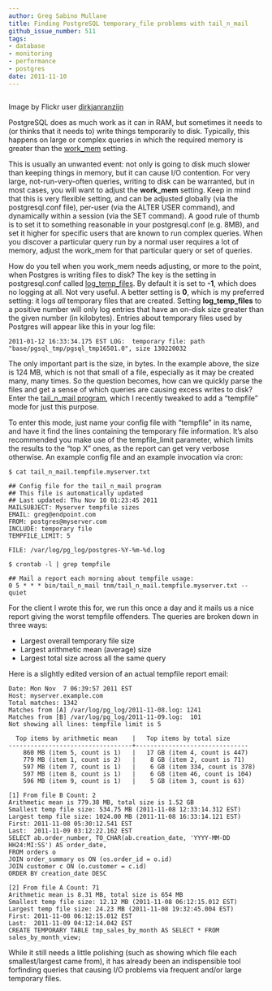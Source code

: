 ```yaml
---
author: Greg Sabino Mullane
title: Finding PostgreSQL temporary_file problems with tail_n_mail
github_issue_number: 511
tags:
- database
- monitoring
- performance
- postgres
date: 2011-11-10
---
```


<a href="/blog/2011/11/postgres-temporary-files-workmem-and/image-0-big.jpeg" onblur="try {parent.deselectBloggerImageGracefully();} catch(e) {}"><img alt="" border="0" id="BLOGGER_PHOTO_ID_5673407150243656402" src="/blog/2011/11/postgres-temporary-files-workmem-and/image-0.jpeg"/></a>

Image by Flickr user [dirkjanranzijn](https://www.flickr.com/photos/dirkscircusimages/)

PostgreSQL does as much work as it can in RAM, but sometimes it needs to (or thinks that it needs to) write things temporarily to disk. Typically, this happens on large or complex queries in which the required memory is greater than the [work_mem](https://www.postgresql.org/docs/current/static/runtime-config-resource.html#GUC-WORK-MEM) setting.

This is usually an unwanted event: not only is going to disk much slower than keeping things in memory, but it can cause I/O contention. For very large, not-run-very-often queries, writing to disk can be warranted, but in most cases, you will want to adjust the **work_mem** setting. Keep in mind that this is very flexible setting, and can be adjusted globally (via the postgresql.conf file), per-user (via the ALTER USER command), and dynamically within a session (via the SET command). A good rule of thumb is to set it to something reasonable in your postgresql.conf (e.g. 8MB), and set it higher for specific users that are known to run complex queries. When you discover a particular query run by a normal user requires a lot of memory, adjust the work_mem for that particular query or set of queries.

How do you tell when you work_mem needs adjusting, or more to the point, when Postgres is writing files to disk? The key is the setting in postgresql.conf called [log_temp_files](https://www.postgresql.org/docs/current/static/runtime-config-logging.html#GUC-LOG-TEMP-FILES). By default it is set to **-1**, which does no logging at all. Not very useful. A better setting is **0**, which is my preferred setting: it logs *all* temporary files that are created. Setting **log_temp_files** to a positive number will only log entries that have an on-disk size greater than the given number (in kilobytes). Entries about temporary files used by Postgres will appear like this in your log file:

```plain
2011-01-12 16:33:34.175 EST LOG:  temporary file: path "base/pgsql_tmp/pgsql_tmp16501.0", size 130220032
```

The only important part is the size, in bytes. In the example above, the size is 124 MB, which is not that small of a file, especially as it may be created many, many times. So the question becomes, how can we quickly parse the files and get a sense of which queries are causing excess writes to disk? Enter the [tail_n_mail program](https://bucardo.org/wiki/Tail_n_mail), which I recently tweaked to add a “tempfile” mode for just this purpose.

To enter this mode, just name your config file with “tempfile” in its name, and have it find the lines containing the temporary file information. It’s also recommended you make use of the tempfile_limit parameter, which limits the results to the “top X” ones, as the report can get very verbose otherwise. An example config file and an example invocation via cron:

```plain
$ cat tail_n_mail.tempfile.myserver.txt

## Config file for the tail_n_mail program
## This file is automatically updated
## Last updated: Thu Nov 10 01:23:45 2011
MAILSUBJECT: Myserver tempfile sizes
EMAIL: greg@endpoint.com
FROM: postgres@myserver.com
INCLUDE: temporary file
TEMPFILE_LIMIT: 5

FILE: /var/log/pg_log/postgres-%Y-%m-%d.log

$ crontab -l | grep tempfile

## Mail a report each morning about tempfile usage:
0 5 * * * bin/tail_n_mail tnm/tail_n_mail.tempfile.myserver.txt --quiet
```

For the client I wrote this for, we run this once a day and it mails us a nice report giving the worst tempfile offenders. The queries are broken down in three ways:

- Largest overall temporary file size
- Largest arithmetic mean (average) size
- Largest total size across all the same query

Here is a slightly edited version of an actual tempfile report email:

```plain
Date: Mon Nov  7 06:39:57 2011 EST
Host: myserver.example.com
Total matches: 1342
Matches from [A] /var/log/pg_log/2011-11-08.log: 1241
Matches from [B] /var/log/pg_log/2011-11-09.log:  101
Not showing all lines: tempfile limit is 5

  Top items by arithmetic mean    |   Top items by total size
----------------------------------+-------------------------------
    860 MB (item 5, count is 1)   |   17 GB (item 4, count is 447)
    779 MB (item 1, count is 2)   |    8 GB (item 2, count is 71)
    597 MB (item 7, count is 1)   |    6 GB (item 334, count is 378)
    597 MB (item 8, count is 1)   |    6 GB (item 46, count is 104)
    596 MB (item 9, count is 1)   |    5 GB (item 3, count is 63)

[1] From file B Count: 2
Arithmetic mean is 779.38 MB, total size is 1.52 GB
Smallest temp file size: 534.75 MB (2011-11-08 12:33:14.312 EST)
Largest temp file size: 1024.00 MB (2011-11-08 16:33:14.121 EST)
First: 2011-11-08 05:30:12.541 EST
Last:  2011-11-09 03:12:22.162 EST
SELECT ab.order_number, TO_CHAR(ab.creation_date, 'YYYY-MM-DD HH24:MI:SS') AS order_date,
FROM orders o
JOIN order_summary os ON (os.order_id = o.id)
JOIN customer c ON (o.customer = c.id)
ORDER BY creation_date DESC

[2] From file A Count: 71
Arithmetic mean is 8.31 MB, total size is 654 MB
Smallest temp file size: 12.12 MB (2011-11-08 06:12:15.012 EST)
Largest temp file size: 24.23 MB (2011-11-08 19:32:45.004 EST)
First: 2011-11-08 06:12:15.012 EST
Last:  2011-11-09 04:12:14.042 EST
CREATE TEMPORARY TABLE tmp_sales_by_month AS SELECT * FROM sales_by_month_view;

```

While it still needs a little polishing (such as showing which file each smallest/largest came from), it has already been an indispensible tool forfinding queries that causing I/O problems via frequent and/or large temporary files.
